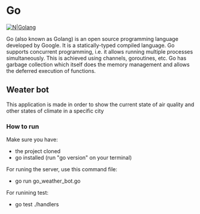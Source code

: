 # Go

[![N|Golang](https://miro.medium.com/fit/c/256/256/1*yh90bW8jL4f8pOTZTvbzqw.png)](https://golang.org/)

Go (also known as Golang) is an open source programming language developed by Google. It is a statically-typed compiled language. Go supports concurrent programming, i.e. it allows running multiple processes simultaneously. This is achieved using channels, goroutines, etc. Go has garbage collection which itself does the memory management and allows the deferred execution of functions.

## Weater bot

This application is made in order to show the current state of air quality and other states of climate in a specific city

### How to run

Make sure you have:

- the project cloned
- go installed (run "go version" on your terminal)

For runing the server, use this command file:

- go run go_weather_bot.go

For runining test:

- go test ./handlers
